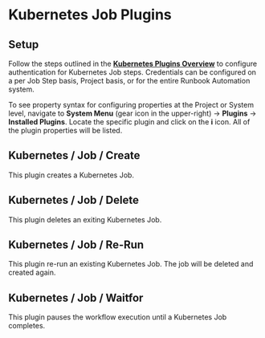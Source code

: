 # Kubernetes Job Plugins

## Setup

Follow the steps outlined in the [**Kubernetes Plugins Overview**](/manual/plugins/kubernetes-open-source.md) to configure authentication for Kubernetes Job steps.
Credentials can be configured on a per Job Step basis, Project basis, or for the entire Runbook Automation system.

To see property syntax for configuring properties at the Project or System level, navigate to **System Menu** (gear icon in the upper-right) -> **Plugins** -> **Installed Plugins**.
Locate the specific plugin and click on the **i** icon.  All of the plugin properties will be listed.

## Kubernetes / Job / Create

This plugin creates a Kubernetes Job.

## Kubernetes / Job / Delete

This plugin deletes an exiting Kubernetes Job.

## Kubernetes / Job / Re-Run

This plugin re-run an existing Kubernetes Job.  The job will be deleted and created again.

## Kubernetes / Job / Waitfor

This plugin pauses the workflow execution until a Kubernetes Job completes.